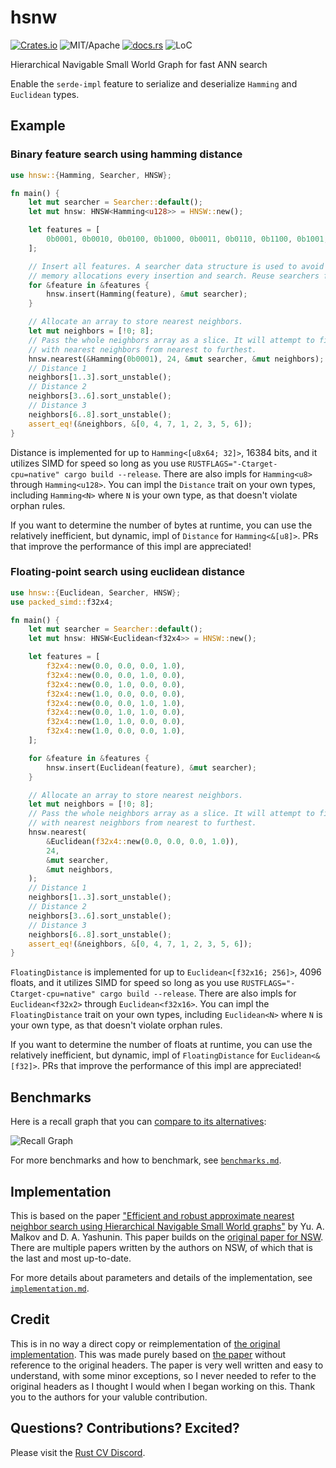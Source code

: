 # hsnw


[![Crates.io][ci]][cl] ![MIT/Apache][li] [![docs.rs][di]][dl] ![LoC][lo]

[ci]: https://img.shields.io/crates/v/hnsw.svg
[cl]: https://crates.io/crates/hnsw/

[li]: https://img.shields.io/crates/l/specs.svg?maxAge=2592000

[di]: https://docs.rs/hnsw/badge.svg
[dl]: https://docs.rs/hnsw/

[lo]: https://tokei.rs/b1/github/rust-photogrammetry/hnsw?category=code

Hierarchical Navigable Small World Graph for fast ANN search

Enable the `serde-impl` feature to serialize and deserialize `Hamming` and `Euclidean` types.

## Example

### Binary feature search using hamming distance

```rust
use hnsw::{Hamming, Searcher, HNSW};

fn main() {
    let mut searcher = Searcher::default();
    let mut hnsw: HNSW<Hamming<u128>> = HNSW::new();

    let features = [
        0b0001, 0b0010, 0b0100, 0b1000, 0b0011, 0b0110, 0b1100, 0b1001,
    ];

    // Insert all features. A searcher data structure is used to avoid performing
    // memory allocations every insertion and search. Reuse searchers for speed.
    for &feature in &features {
        hnsw.insert(Hamming(feature), &mut searcher);
    }

    // Allocate an array to store nearest neighbors.
    let mut neighbors = [!0; 8];
    // Pass the whole neighbors array as a slice. It will attempt to fill the whole array
    // with nearest neighbors from nearest to furthest.
    hnsw.nearest(&Hamming(0b0001), 24, &mut searcher, &mut neighbors);
    // Distance 1
    neighbors[1..3].sort_unstable();
    // Distance 2
    neighbors[3..6].sort_unstable();
    // Distance 3
    neighbors[6..8].sort_unstable();
    assert_eq!(&neighbors, &[0, 4, 7, 1, 2, 3, 5, 6]);
}
```

Distance is implemented for up to `Hamming<[u8x64; 32]>`, 16384 bits, and it utilizes SIMD for speed so
long as you use `RUSTFLAGS="-Ctarget-cpu=native" cargo build --release`. There are also impls
for `Hamming<u8>` through `Hamming<u128>`. You can impl the `Distance` trait on your own types,
including `Hamming<N>` where `N` is your own type, as that doesn't violate orphan rules.

If you want to determine the number of bytes at runtime, you can use the relatively inefficient, but
dynamic, impl of `Distance` for `Hamming<&[u8]>`. PRs that improve the performance of this impl are
appreciated!

### Floating-point search using euclidean distance

```rust
use hnsw::{Euclidean, Searcher, HNSW};
use packed_simd::f32x4;

fn main() {
    let mut searcher = Searcher::default();
    let mut hnsw: HNSW<Euclidean<f32x4>> = HNSW::new();

    let features = [
        f32x4::new(0.0, 0.0, 0.0, 1.0),
        f32x4::new(0.0, 0.0, 1.0, 0.0),
        f32x4::new(0.0, 1.0, 0.0, 0.0),
        f32x4::new(1.0, 0.0, 0.0, 0.0),
        f32x4::new(0.0, 0.0, 1.0, 1.0),
        f32x4::new(0.0, 1.0, 1.0, 0.0),
        f32x4::new(1.0, 1.0, 0.0, 0.0),
        f32x4::new(1.0, 0.0, 0.0, 1.0),
    ];

    for &feature in &features {
        hnsw.insert(Euclidean(feature), &mut searcher);
    }

    // Allocate an array to store nearest neighbors.
    let mut neighbors = [!0; 8];
    // Pass the whole neighbors array as a slice. It will attempt to fill the whole array
    // with nearest neighbors from nearest to furthest.
    hnsw.nearest(
        &Euclidean(f32x4::new(0.0, 0.0, 0.0, 1.0)),
        24,
        &mut searcher,
        &mut neighbors,
    );
    // Distance 1
    neighbors[1..3].sort_unstable();
    // Distance 2
    neighbors[3..6].sort_unstable();
    // Distance 3
    neighbors[6..8].sort_unstable();
    assert_eq!(&neighbors, &[0, 4, 7, 1, 2, 3, 5, 6]);
}
```

`FloatingDistance` is implemented for up to `Euclidean<[f32x16; 256]>`, 4096 floats, and it utilizes
SIMD for speed so long as you use `RUSTFLAGS="-Ctarget-cpu=native" cargo build --release`. There are
also impls for `Euclidean<f32x2>` through `Euclidean<f32x16>`. You can impl the `FloatingDistance` trait
on your own types, including `Euclidean<N>` where `N` is your own type, as that doesn't violate orphan rules.

If you want to determine the number of floats at runtime, you can use the relatively inefficient, but
dynamic, impl of `FloatingDistance` for `Euclidean<&[f32]>`. PRs that improve the performance of this impl
are appreciated!

## Benchmarks

Here is a recall graph that you can [compare to its alternatives](http://ann-benchmarks.com/sift-256-hamming_10_hamming.html):

![Recall Graph](http://vadixidav.github.io/hnsw/0949a5a503402a8f0effef01b42b5360c83c688a/nn10_256bit_10000_m24.svg)

For more benchmarks and how to benchmark, see [`benchmarks.md`](./benchmarks.md).

## Implementation

This is based on the paper ["Efficient and robust approximate nearest neighbor search using Hierarchical Navigable Small World graphs"](https://arxiv.org/pdf/1603.09320.pdf) by Yu. A. Malkov and D. A. Yashunin. This paper builds on the [original paper for NSW](http://www.iiis.org/CDs2011/CD2011IDI/ICTA_2011/PapersPdf/CT175ON.pdf). There are multiple papers written by the authors on NSW, of which that is the last and most up-to-date.

For more details about parameters and details of the implementation, see [`implementation.md`](./implementation.md).

## Credit

This is in no way a direct copy or reimplementation of [the original implementation](https://github.com/nmslib/hnswlib/blob/master/hnswlib/hnswalg.h). This was made purely based on [the paper](https://arxiv.org/pdf/1603.09320.pdf) without reference to the original headers. The paper is very well written and easy to understand, with some minor exceptions, so I never needed to refer to the original headers as I thought I would when I began working on this. Thank you to the authors for your valuble contribution.

## Questions? Contributions? Excited?

Please visit the [Rust CV Discord](https://discord.gg/d32jaam).

